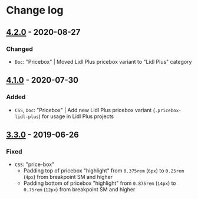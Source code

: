 # Change log

## [4.2.0](https://github.com/cake-hub/web-css_framework/tree/v4.2.0) - 2020-08-27

### Changed

* `Doc`: "Pricebox" | Moved Lidl Plus pricebox variant to "Lidl Plus" category


## [4.1.0](https://github.com/cake-hub/web-css_framework/tree/v4.1.0) - 2020-07-30

### Added

* `CSS`, `Doc`: "Pricebox" | Add new Lidl Plus pricebox variant (`.pricebox-lidl-plus`) for usage in Lidl Plus projects


## [3.3.0](https://www.secrz.de/bitbucket/projects/CAKE/repos/phoenix/browse?at=refs%2Ftags%2Fv3.3.0) - 2019-06-26

### Fixed

* `CSS`: "price-box"
  * Padding top of pricebox "highlight" from `0.375rem` (`6px`) to `0.25rem` (`4px`) from breakpoint SM and higher
  * Padding bottom of pricebox "highlight" from `0.875rem` (`14px`) to `0.75rem` (`12px`) from breakpoint SM and higher
